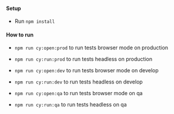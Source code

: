 #### Setup
+ Run ``npm install``

#### How to run
+ ``npm run cy:open:prod`` to run tests browser mode on production
+ ``npm run cy:run:prod`` to run tests headless on production

+ ``npm run cy:open:dev`` to run tests browser mode on develop
+ ``npm run cy:run:dev`` to run tests headless on develop

+ ``npm run cy:open:qa`` to run tests browser mode on qa
+ ``npm run cy:run:qa`` to run tests headless on qa